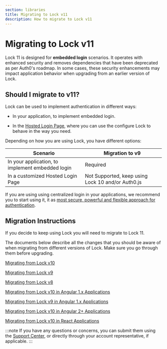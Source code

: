 ```yaml
---
section: libraries
title: Migrating to Lock v11
description: How to migrate to Lock v11
---
```

# Migrating to Lock v11

Lock 11 is designed for **embedded login** scenarios. It operates with enhanced security and removes dependencies that have been deprecated as per Auth0's roadmap. In some cases, these security enhancements may impact application behavior when upgrading from an earlier version of Lock. 

## Should I migrate to v11?

Lock can be used to implement authentication in different ways:

- In your application, to implement embedded login.

- In the [Hosted Login Page](/hosted-pages/login), where you can use the configure Lock to behave in the way you need. 

Depending on how you are using Lock, you have different options:

| **Scenario** | **Migration to v9** | 
| --- | --- | 
| In your application, to implement embedded login | Required |
| In a customized Hosted Login Page | Not Supported, keep using Lock 10 and/or Auth0.js |

If you are using using centralized login in your applications, we recommend you to start using it, it as [most secure, powerful and flexible approach for authentication](/guides/login/centralized-vs-embedded). 

## Migration Instructions

If you decide to keep using Lock you will need to migrate to Lock 11.

The documents below describe all the changes that you should be aware of when migrating from different versions of Lock. Make sure you go through them before upgrading.

[Migrating from Lock v10](/libraries/lock/v11/migration-v10-v11)

[Migrating from Lock v9](/libraries/lock/v11/migration-v9-v11)

[Migrating from Lock v8](/libraries/lock/v11/migration-v8-v11)

[Migrating from Lock v10 in Angular 1.x Applications](/libraries/lock/v11/migration-angularjs-v10)

[Migrating from Lock v9 in Angular 1.x Applications](/libraries/lock/v11/migration-angularjs-v9)

[Migrating from Lock v10 in Angular 2+ Applications](/libraries/lock/v11/migration-angular)

[Migrating from Lock v10 in React Applications](/libraries/lock/v11/migration-react)

:::note
If you have any questions or concerns, you can submit them using the [Support Center](${env.DOMAIN_URL_SUPPORT}), or directly through your account representative, if applicable. 
:::

